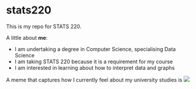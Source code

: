 # stats220

This is my repo for STATS 220. 

A little about **me**:

- I am undertaking a degree in Computer Science, specialising Data Science
- I am taking STATS 220 because it is a requirement for my course
- I am interested in learning about how to interpret data and graphs

A meme that captures how I currently feel about my university studies is ![](https://c.tenor.com/8druEACXtX8AAAAd/tenor.gif)
